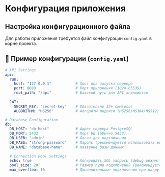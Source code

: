 # Конфигурация приложения

## Настройка конфигурационного файла

Для работы приложения требуется файл конфигурации `config.yaml` в корне проекта.

## 📌 Пример конфигурации (`config.yaml`)

```yaml
# API Settings
api:
  run:
    host: "127.0.0.1"           # Хост для запуска сервера
    port: 8080                  # Порт приложения (1024-65535)
    root_path: "/api"           # Базовый путь для API эндпоинтов
  
  JWT:
    SECRET_KEY: "secret-key"    # Обязательно 32+ символов
    ALGORITHM: "HS256"          # Алгоритм подписи (HS256/HS384/HS512)

# Database Configuration
db:
  DB_HOST: "db-host"            # Адрес сервера PostgreSQL
  DB_PORT: 5432                 # Порт БД (обычно 5432)
  DB_USER: "admin"              # Логин для подключения
  DB_PASS: "strong-password"    # Пароль (рекомендуется использовать env-переменные)
  DB_NAME: "database-name"      # Название базы данных
  
  # Connection Pool Settings
  echo: true                    # Логировать SQL запросы (debug режим)
  pool_size: 20                 # Размер пула подключений (рекомендуется 10-30)
  max_overflow: 10              # Дополнительные подключения при нагрузке